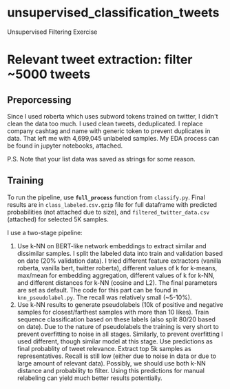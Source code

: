 # unsupervised_classification_tweets
Unsupervised Filtering Exercise 
# Relevant tweet extraction: filter ~5000 tweets

## Preporcessing

  Since I used roberta which uses subword tokens trained on twitter, I didn't clean the data too much. I used clean tweets,
  deduplicated. I replace company cashtag and name with generic token to prevent duplicates in data. That left me with
  4,699,045 unlabeled samples. My EDA process can be found in jupyter notebooks, attached.

P.S. Note that your list data was saved as strings for some reason.


## Training

To run the pipeline, use **`full_process`** function from `classify.py`. 
Final results are in `class_labeled.csv.gzip` file for full dataframe with predicted probabilities (not attached due to size), 
and `filtered_twitter_data.csv` (attached) for selected 5K samples.

I use a two-stage pipeline:
1. Use k-NN on BERT-like network embeddings to extract similar and dissimilar samples. 
   I split the labeled data into train and validation based on date (20% validation data). I tried different 
   feature extractors (vanilla roberta, vanilla bert, twitter roberta), different values of k for k-means, 
   max/mean for embedding aggregation, different values of k for k-NN, and different distances for k-NN (cosine and L2).
   The final parameters are set as default. The code for this part can be found in `knn_pseudolabel.py`. The recall was 
   relatively small (~5-10%).
2. Use k-NN results to generate pseudolabels (10k of positive and negative samples for closest/farthest samples 
   with more than 10 likes). Train sequence classification based on these labels (also split 80/20 based on date). 
   Due to the nature of pseudolabels the training is very short to prevent overfitting to noise in all stages. 
   Similarly, to prevent overfitting I used different, though similar model at this stage.
   Use predictions as final probablity of tweet relevance. Extract top 5k 
   samples as representatives. Recall is still low (either due to noise in data or due to large amount of relevant data).
   Possibly, we should use both k-NN distance and probability to filter. 
   Using this predictions for manual relabeling can yield much better results potentially.
